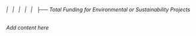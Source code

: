 ###### |   |   |   |   |   ├── Total Funding for Environmental or Sustainability Projects

*Add content here*